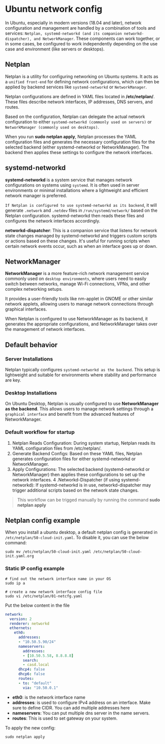 # Ubuntu network config

In Ubuntu, especially in modern versions (18.04 and later), network configuration and management are handled by a 
combination of tools and services: `Netplan, systemd-networkd (and its companion networkd-dispatcher), and NetworkManager`. 
These components can work together, or in some cases, be configured to work independently depending on the use case 
and environment (like servers or desktops).

## Netplan

Netplan is a utility for configuring networking on Ubuntu systems. It acts as a `unified front-end` for defining 
network configurations, which can then be applied by backend services like `systemd-networkd` or `NetworkManager`.

Netplan configurations are defined in YAML files located in **/etc/netplan/**. These files describe network 
interfaces, IP addresses, DNS servers, and routes.

Based on the configuration, Netplan can delegate the actual network configuration to either `systemd-networkd (commonly used on servers)` or `NetworkManager (commonly used on desktops)`.


When you run **sudo netplan apply**, Netplan processes the YAML configuration files and generates the necessary 
configuration files for the selected backend (either systemd-networkd or NetworkManager).
The backend then applies these settings to configure the network interfaces.


## systemd-networkd

**systemd-networkd** is a system service that manages network configurations on systems using `systemd`. It is often 
used in server environments or minimal installations where a lightweight and efficient network manager is preferred.

`If Netplan is configured to use systemd-networkd as its backend`, it will generate `.network` and `.netdev` files in
`/run/systemd/network/` based on the Netplan configuration. systemd-networkd then reads these files and configures 
the network interfaces accordingly.

**networkd-dispatcher**: This is a companion service that listens for network state changes managed by 
systemd-networkd and triggers custom scripts or actions based on these changes. It's useful for running 
scripts when certain network events occur, such as when an interface goes up or down.

## NetworkManager

**NetworkManager** is a more feature-rich network management service commonly used on `desktop environments`, where 
users need to easily switch between networks, manage Wi-Fi connections, VPNs, and other complex networking setups.

It provides a user-friendly tools like nm-applet in GNOME or other similar network applets, allowing users to manage 
network connections through graphical interfaces.

When Netplan is configured to use NetworkManager as its backend, it generates the appropriate configurations, 
and NetworkManager takes over the management of network interfaces.


## Default behavior

### Server Installations

Netplan typically configures `systemd-networkd as the backend`. This setup is lightweight and suitable for 
environments where stability and performance are key.


### Desktop Installations

On Ubuntu Desktop, Netplan is usually configured to use **NetworkManager as the backend**. This allows users to 
manage network settings through a `graphical interface` and benefit from the advanced features of NetworkManager.


### Default workflow for startup

1. Netplan Reads Configuration: During system startup, Netplan reads its YAML configuration files from /etc/netplan/.
2. Generate Backend Configs: Based on these YAML files, Netplan generates configuration files for either systemd-networkd or NetworkManager.
3. Apply Configurations: The selected backend (systemd-networkd or NetworkManager) then applies these configurations to set up the network interfaces.
4 .Networkd-Dispatcher (if using systemd-networkd): If systemd-networkd is in use, networkd-dispatcher may trigger additional scripts based on the network state changes.

> This workflow can be trigged manually by running the command **sudo netplan apply**
> 
> 
## Netplan config example

When you install a ubuntu desktop, a default netplan config is generated in `/etc/netplan/50-cloud-init.yaml`. 
To disable it, you can use the below command:

```shell
sudo mv /etc/netplan/50-cloud-init.yaml /etc/netplan/50-cloud-init.yaml.org
```

### Static IP config example

```shell
# find out the network interface name in your OS
sudo ip a 

# create a new network interface config file 
sudo vi /etc/netplan/01-netcfg.yaml 
```
Put the below content in the file

```yaml
network:
  version: 2
  renderer: networkd
  ethernets:
    eth0:
      addresses:
      - "10.50.5.90/24"
      nameservers:
        addresses:
        - [10.50.5.58, 8.8.8.8]
        search:
        - casd.local
      dhcp4: false
      dhcp6: false
      routes:
      - to: "default"
        via: "10.50.0.1"

```

- **eth0**: is the network interface name
- **addresses**: is used to configure IPv4 address on an interface. Make sure to define CIDR. You can add multiple addresses here
- **nameservers**: You can put multiple dns server in the name servers. 
- **routes**: This is used to set gateway on your system.

To apply the new config:


```shell
sudo netplan apply
```

